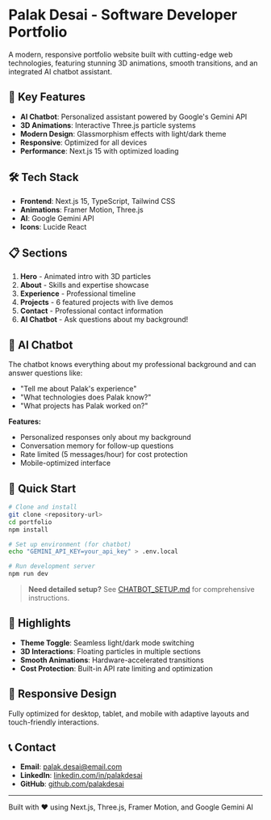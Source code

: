 # Palak Desai - Software Developer Portfolio

A modern, responsive portfolio website built with cutting-edge web technologies, featuring stunning 3D animations, smooth transitions, and an integrated AI chatbot assistant.

## 🚀 Key Features

- **AI Chatbot**: Personalized assistant powered by Google's Gemini API
- **3D Animations**: Interactive Three.js particle systems
- **Modern Design**: Glassmorphism effects with light/dark theme
- **Responsive**: Optimized for all devices
- **Performance**: Next.js 15 with optimized loading

## 🛠️ Tech Stack

- **Frontend**: Next.js 15, TypeScript, Tailwind CSS
- **Animations**: Framer Motion, Three.js
- **AI**: Google Gemini API
- **Icons**: Lucide React

## 📋 Sections

1. **Hero** - Animated intro with 3D particles
2. **About** - Skills and expertise showcase
3. **Experience** - Professional timeline
4. **Projects** - 6 featured projects with live demos
5. **Contact** - Professional contact information
6. **AI Chatbot** - Ask questions about my background!

## 🤖 AI Chatbot

The chatbot knows everything about my professional background and can answer questions like:
- "Tell me about Palak's experience"
- "What technologies does Palak know?"
- "What projects has Palak worked on?"

**Features:**
- Personalized responses only about my background
- Conversation memory for follow-up questions
- Rate limited (5 messages/hour) for cost protection
- Mobile-optimized interface

## 🚀 Quick Start

```bash
# Clone and install
git clone <repository-url>
cd portfolio
npm install

# Set up environment (for chatbot)
echo "GEMINI_API_KEY=your_api_key" > .env.local

# Run development server
npm run dev
```

> **Need detailed setup?** See [CHATBOT_SETUP.md](./CHATBOT_SETUP.md) for comprehensive instructions.

## 🎨 Highlights

- **Theme Toggle**: Seamless light/dark mode switching
- **3D Interactions**: Floating particles in multiple sections
- **Smooth Animations**: Hardware-accelerated transitions
- **Cost Protection**: Built-in API rate limiting and optimization

## 📱 Responsive Design

Fully optimized for desktop, tablet, and mobile with adaptive layouts and touch-friendly interactions.

## 📞 Contact

- **Email**: palak.desai@email.com
- **LinkedIn**: [linkedin.com/in/palakdesai](https://linkedin.com/in/palakdesai)
- **GitHub**: [github.com/palakdesai](https://github.com/palakdesai)

---

Built with ❤️ using Next.js, Three.js, Framer Motion, and Google Gemini AI

